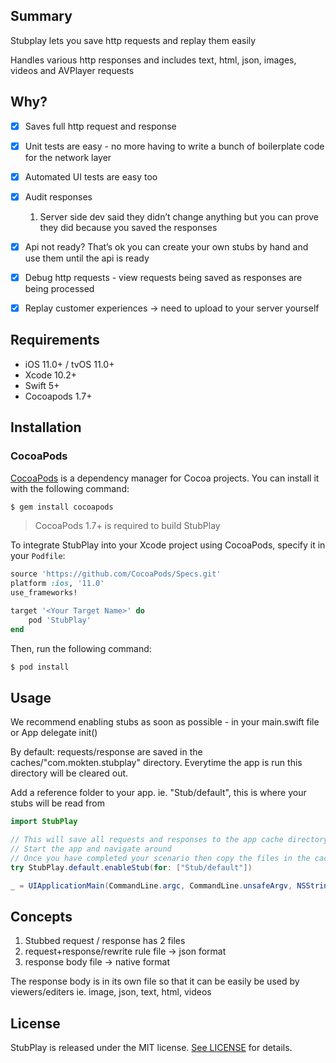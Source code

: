 ## Summary

Stubplay lets you save http requests and replay them easily

Handles various http responses and includes text, html, json, images, videos and AVPlayer requests

## Why?
- [x] Saves full http request and response
- [x] Unit tests are easy - no more having to write a bunch of boilerplate code for the network layer
- [x] Automated UI tests are easy too
- [x] Audit responses
  1.  Server side dev said they didn’t change anything but you can prove they did because you saved the responses
- [x] Api not ready? That’s ok you can create your own stubs by hand and use them until the api is ready
- [x] Debug http requests - view requests being saved as responses are being processed
- [x] Replay customer experiences -> need to upload to your server yourself


## Requirements

- iOS 11.0+ / tvOS 11.0+
- Xcode 10.2+
- Swift 5+
- Cocoapods 1.7+
 
## Installation

### CocoaPods

[CocoaPods](http://cocoapods.org) is a dependency manager for Cocoa projects. You can install it with the following command:

```bash
$ gem install cocoapods
```

> CocoaPods 1.7+ is required to build StubPlay 

To integrate StubPlay into your Xcode project using CocoaPods, specify it in your `Podfile`:

```ruby
source 'https://github.com/CocoaPods/Specs.git'
platform :ios, '11.0'
use_frameworks!

target '<Your Target Name>' do
    pod 'StubPlay'
end
```

Then, run the following command:

```bash
$ pod install
```  

## Usage

We recommend enabling stubs as soon as possible - in your main.swift file or App delegate init()

By default: requests/response are saved in the caches/"com.mokten.stubplay" directory.
Everytime the app is run this directory will be cleared out.

Add a reference folder to your app. ie. "Stub/default", this is where your stubs will be read from

```java
import StubPlay

// This will save all requests and responses to the app cache directory
// Start the app and navigate around
// Once you have completed your scenario then copy the files in the cache directory to your reading stub directory "Stub/default"
try StubPlay.default.enableStub(for: ["Stub/default"])

_ = UIApplicationMain(CommandLine.argc, CommandLine.unsafeArgv, NSStringFromClass(Application.self), NSStringFromClass(AppDelegate.self))
```

## Concepts

1. Stubbed request / response has 2 files
  1. request+response/rewrite rule file -> json format
  1. response body file -> native format

The response body is in its own file so that it can be easily be used by viewers/editers ie. image, json, text, html, videos

## License

StubPlay is released under the MIT license. [See LICENSE](https://github.com/StubPlay/StubPlay/blob/master/LICENSE) for details.
